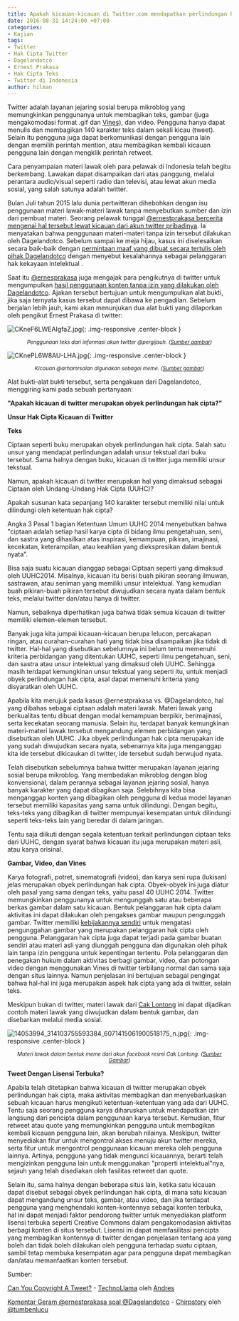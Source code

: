 ```yaml
---
title: Apakah kicauan-kicauan di Twitter.com mendapatkan perlindungan hak cipta?
date: 2016-08-31 14:24:00 +07:00
categories:
- Kajian
tags:
- Twitter
- Hak Cipta Twitter
- Dagelandotco
- Ernest Prakasa
- Hak Cipta Teks
- Twitter di Indonesia
author: hilman
---
```


Twitter adalah layanan jejaring sosial berupa mikroblog yang memungkinkan penggunanya untuk membagikan teks, gambar (juga mengakomodasi format .gif dan [Vines](https://en.wikipedia.org/wiki/Vine_(service))), dan video. Pengguna hanya dapat menulis dan membagikan 140 karakter teks dalam sekali kicau (tweet). Selain itu pengguna juga dapat berkomunikasi dengan pengguna lain dengan memilih perintah mention, atau membagikan kembali kicauan pengguna lain dengan mengklik perintah retweet.

Cara penyampaian materi lawak oleh para pelawak di Indonesia telah begitu berkembang. Lawakan dapat disampaikan dari atas panggung, melalui perantara audio/visual seperti radio dan televisi, atau lewat akun media sosial, yang salah satunya adalah twitter.

Bulan Juli tahun 2015 lalu dunia pertwitteran dihebohkan dengan isu penggunaan materi lawak-materi lawak tanpa menyebutkan sumber dan izin dari pembuat materi. Seorang pelawak tunggal [@ernestprakasa bercerita mengenai hal tersebut lewat kicauan dari akun twitter pribadinya](http://chirpstory.com/li/277319). Ia menyatakan bahwa penggunaan materi-materi tanpa izin tersebut dilakukan oleh Dagelandotco. Sebelum sampai ke meja hijau, kasus ini diselesaikan secara baik-baik dengan [permintaan maaf yang dibuat secara tertulis oleh pihak Dagelandotco](https://dagelandotco.wordpress.com/2015/07/28/klarifikasi-dan-permohonan-maaf-dagelan/) dengan menyebut kesalahannya sebagai pelanggaran hak kekayaan intelektual .

Saat itu [@ernesprakasa](https://twitter.com/ernestprakasa) juga mengajak para pengikutnya di twitter untuk mengumpulkan [hasil penggunaan konten tanpa izin yang dilakukan oleh Dagelandotco](https://twitter.com/ernestprakasa/status/624429450319364096). Ajakan tersebut bertujuan untuk mengumpulkan alat bukti, jika saja ternyata kasus tersebut dapat dibawa ke pengadilan. Sebelum berjalan lebih jauh, kami akan menunjukan dua alat bukti yang dilaporkan oleh pengikut Ernest Prakasa di twitter:

![CKneF6LWEAIgfaZ.jpg](/uploads/CKneF6LWEAIgfaZ.jpg){: .img-responsive .center-block }<center><small><i>Penggunaan teks dari informasi akun twitter @pergijauh. (<a href="https://twitter.com/ramotgun/status/624274216523833344/photo/1">Sumber gambar</a>)</i></small></center>

![CKnePL6W8AU-LHA.jpg](/uploads/CKnePL6W8AU-LHA.jpg){: .img-responsive .center-block }<center><small><i>Kicauan @arhamrsalan digunakan sebagai meme. (<a href="https://twitter.com/ramotgun/status/624274375903170560/photo/1">Sumber gambar</a>)</i></small></center>

Alat bukti-alat bukti tersebut, serta pengakuan dari Dagelandotco, menggiring kami pada sebuah pertanyaan:

**"Apakah kicauan di twitter merupakan obyek perlindungan hak cipta?"**


**Unsur Hak Cipta Kicauan di Twitter**

**Teks**

Ciptaan seperti buku merupakan obyek perlindungan hak cipta. Salah satu unsur yang mendapat perlindungan adalah unsur tekstual dari buku tersebut. Sama halnya dengan buku, kicauan di twitter juga memiliki unsur tekstual.

Namun, apakah kicauan di twitter merupakan hal yang dimaksud sebagai Ciptaan oleh Undang-Undang Hak Cipta (UUHC)?

Apakah susunan kata sepanjang 140 karakter tersebut memiliki nilai untuk dilindungi oleh ketentuan hak cipta?

Angka 3 Pasal 1 bagian Ketentuan Umum UUHC 2014 menyebutkan bahwa "ciptaan adalah setiap hasil karya cipta di bidang ilmu pengetahuan, seni, dan sastra yang dihasilkan atas inspirasi, kemampuan, pikiran, imajinasi, kecekatan, keterampilan, atau keahlian yang diekspresikan dalam bentuk nyata".

Bisa saja suatu kicauan dianggap sebagai Ciptaan seperti yang dimaksud oleh UUHC2014. Misalnya, kicauan itu berisi buah pikiran seorang ilmuwan, sastrawan, atau seniman yang memiliki unsur intelektual. Yang kemudian buah pikiran-buah pikiran tersebut diwujudkan secara nyata dalam bentuk teks, melalui twitter dan/atau hanya di twitter.

Namun, sebaiknya diperhatikan juga bahwa tidak semua kicauan di twitter memiliki elemen-elemen tersebut.

Banyak juga kita jumpai kicauan-kicauan berupa lelucon, percakapan ringan, atau curahan-curahan hati yang tidak bisa disampaikan jika tidak di twitter. Hal-hal yang disebutkan sebelumnya ini belum tentu memenuhi kriteria perbidangan yang ditentukan UUHC, seperti ilmu pengetahuan, seni, dan sastra atau unsur intelektual yang dimaksud oleh UUHC. Sehingga masih terdapat kemungkinan unsur tekstual yang seperti itu, untuk menjadi obyek perlindungan hak cipta, asal dapat memenuhi kriteria yang disyaratkan oleh UUHC.

Apabila kita merujuk pada kasus @ernestprakasa vs. @Dagelandotco, hal yang dibahas sebagai ciptaan adalah materi lawak. Materi lawak yang berkualitas tentu dibuat dengan modal kemampuan berpikir, berimajinasi, serta kecekatan seorang manusia. Selain itu, terdapat banyak kemungkinan materi-materi lawak tersebut mengandung elemen perbidangan yang disebutkan oleh UUHC. Jika obyek perlindungan hak cipta merupakan ide yang sudah diwujudkan secara nyata, sebenarnya kita juga menganggap kita ide tersebut dikicaukan di twitter, ide tersebut sudah berwujud nyata.

Telah disebutkan sebelumnya bahwa twitter merupakan layanan jejaring sosial berupa mikroblog. Yang membedakan mikroblog dengan blog konvensional, dalam perannya sebagai layanan jejaring sosial, hanya banyak karakter yang dapat dibagikan saja. Selebihnya kita bisa menganggap konten yang dibagikan oleh pengguna di kedua model layanan tersebut memiliki kapasitas yang sama untuk dilindungi. Dengan begitu, teks-teks yang dibagikan di twitter mempunyai kesempatan untuk dilindungi seperti teks-teks lain yang beredar di dalam jaringan.

Tentu saja diikuti dengan segala ketentuan terkait perlindungan ciptaan teks dari UUHC, dengan syarat bahwa kicauan itu juga merupakan materi asli, atau karya orisinal.

**Gambar, Video, dan Vines**

Karya fotografi, potret, sinematografi (video), dan karya seni rupa (lukisan) jelas merupakan obyek perlindungan hak cipta. Obyek-obyek ini juga diatur oleh pasal yang sama dengan teks, yaitu pasal 40 UUHC 2014. Twitter memungkinkan penggunanya untuk mengunggah satu atau beberapa berkas gambar dalam satu kicauan. Bentuk pelanggaran hak cipta dalam aktivitas ini dapat dilakukan oleh pengakses gambar maupun pengunggah gambar. Twitter memiliki [kebijakannya sendiri](https://twitter.com/tos?lang=en#copyright) untuk mengatasi pengunggahan gambar yang merupakan pelanggaran hak cipta oleh pengguna. Pelanggaran hak cipta juga dapat terjadi pada gambar buatan sendiri atau materi asli yang diunggah pengguna dan digunakan oleh pihak lain tanpa izin pengguna untuk kepentingan tertentu. Pola pelanggaran dan penegakan hukum dalam aktivitas berbagi gambar, video, dan potongan video dengan menggunakan Vines di twitter terbilang normal dan sama saja dengan situs lainnya. Namun penjelasan ini bertujuan sebagai pengingat bahwa hal-hal ini juga merupakan aspek hak cipta yang ada di twitter, selain teks.

Meskipun bukan di twitter, materi lawak dari [Cak Lontong](https://www.facebook.com/MenurutCakLontong/) ini dapat dijadikan contoh materi lawak yang diwujudkan dalam bentuk gambar, dan disebarkan melalui media sosial.

![14053994_314103755593384_6071415061900518175_n.jpg](/uploads/14053994_314103755593384_6071415061900518175_n.jpg){: .img-responsive .center-block }<center><small><i>Materi lawak dalam bentuk meme dari akun facebook resmi Cak Lontong. (<a href="https://www.facebook.com/MenurutCakLontong/photos/a.290430197960740.1073741828.290424084628018/314103755593384/?type=3&theater">Sumber Gambar</a>)</i></small></center>

**Tweet Dengan Lisensi Terbuka?**

Apabila telah ditetapkan bahwa kicauan di twitter merupakan obyek perlindungan hak cipta, maka aktivitas membagikan dan menyebarluaskan sebuah kicauan harus mengikuti ketentuan-ketentuan yang ada dari UUHC. Tentu saja seorang pengguna karya diharuskan untuk mendapatkan izin langsung dari pencipta dalam penggunaan karya tersebut. Kemudian, fitur retweet atau quote yang memungkinkan pengguna untuk membagikan kembali kicauan pengguna lain, akan berubah nilainya. Meskipun, twitter menyediakan fitur untuk mengontrol akses menuju akun twitter mereka, serta fitur untuk mengontrol penggunaan kicauan mereka oleh pengguna lainnya. Artinya, pengguna yang tidak mengunci kicauannya, berarti telah mengizinkan pengguna lain untuk menggunakan "properti intelektual"nya, sejauh yang telah disediakan oleh fasilitas retweet dan quote.

Selain itu, sama halnya dengan beberapa situs lain, ketika satu kicauan dapat disebut sebagai obyek perlindungan hak cipta, di mana satu kicauan dapat mengandung unsur teks, gambar, atau video, dan jika terdapat pengguna yang menghendaki konten-kontennya sebagai konten terbuka, hal ini dapat menjadi faktor pendorong twitter untuk menyediakan platform lisensi terbuka seperti Creative Commons dalam pengakomodasian aktivitas berbagi konten di situs tersebut. Lisensi ini dapat memfasilitasi pencipta yang membagikan kontennya di twitter dengan penjelasan tentang apa yang boleh dan tidak boleh dilakukan oleh pengguna terhadap suatu ciptaan, sambil tetap membuka kesempatan agar para pengguna dapat membagikan dan/atau memanfaatkan konten tersebut.

Sumber:

[Can You Copyright A Tweet?](http://www.technollama.co.uk/can-you-copyright-a-tweet) - [TechnoLlama](http://www.technollama.co.uk/) oleh [Andres](http://www.technollama.co.uk/author/andres)

[Komentar Geram @ernestprakasa soal @Dagelandotco](http://chirpstory.com/li/277319) - [Chirpstory](http://chirpstory.com/) oleh [@tumbenlucu](https://twitter.com/tumbenlucu)